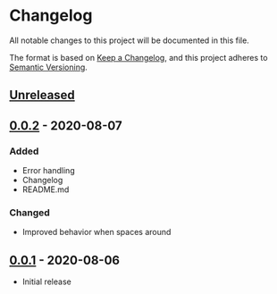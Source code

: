 # Changelog
All notable changes to this project will be documented in this file.

The format is based on [Keep a Changelog](https://keepachangelog.com/en/1.0.0/),
and this project adheres to [Semantic Versioning](https://semver.org/spec/v2.0.0.html).

## [Unreleased]

## [0.0.2] - 2020-08-07
### Added
- Error handling
- Changelog
- README.md

### Changed
- Improved behavior when spaces around

## [0.0.1] - 2020-08-06
- Initial release

[Unreleased]: https://github.com/MacRdy/type-import/compare/v0.0.2...HEAD
[0.0.2]: https://github.com/MacRdy/type-import/compare/v0.0.1...v0.0.2
[0.0.1]: https://github.com/MacRdy/type-import/releases/tag/v0.0.1
